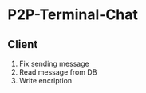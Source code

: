# P2P-Terminal-Chat

## Client
1. Fix sending message 
2. Read message from DB
3. Write encription

